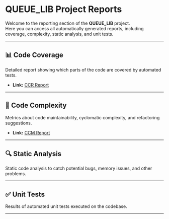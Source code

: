 # QUEUE_LIB Project Reports

Welcome to the reporting section of the **QUEUE_LIB** project.  
Here you can access all automatically generated reports, including coverage, complexity, static analysis, and unit tests.

---

## 📊 Code Coverage

Detailed report showing which parts of the code are covered by automated tests.  
- **Link:** [CCR Report](reports/gcovr.html)

---

## 🧩 Code Complexity

Metrics about code maintainability, cyclomatic complexity, and refactoring suggestions.  
- **Link:** [CCM Report](reports/code_complexity_report.html)

---

## 🔍 Static Analysis

Static code analysis to catch potential bugs, memory issues, and other problems.  
<!-- - **Link:** [Cppcheck Report](reports/cppcheck/index.md) -->

---

## ✅ Unit Tests 

Results of automated unit tests executed on the codebase.  
<!-- - **Link:** [Unit Tests Report](reports/unittests/index.md) -->

---


